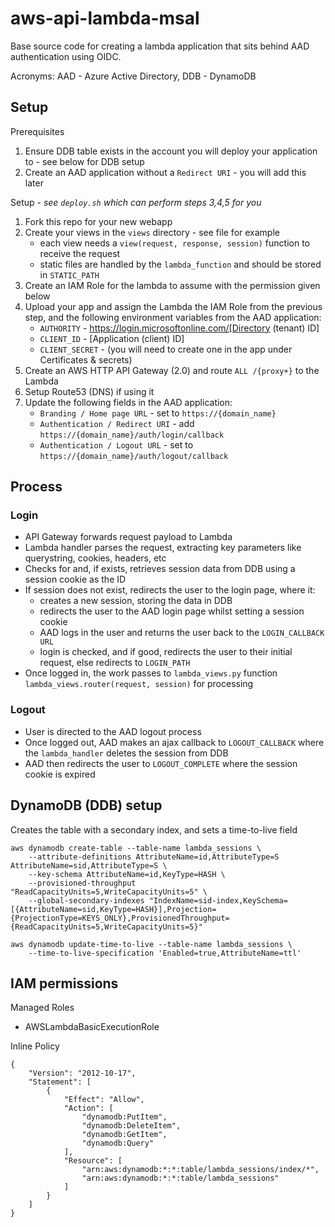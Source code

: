 # aws-api-lambda-msal
Base source code for creating a lambda application that sits behind AAD authentication using OIDC. 

Acronyms: AAD - Azure Active Directory, DDB - DynamoDB

## Setup

Prerequisites
1. Ensure DDB table exists in the account you will deploy your application to - see below for DDB setup
2. Create an AAD application without a `Redirect URI` - you will add this later  

Setup - _see `deploy.sh` which can perform steps 3,4,5 for you_
1. Fork this repo for your new webapp
2. Create your views in the `views` directory - see file for example
    - each view needs a `view(request, response, session)` function to receive the request
    - static files are handled by the `lambda_function` and should be stored in `STATIC_PATH`
3. Create an IAM Role for the lambda to assume with the permission given below
4. Upload your app and assign the Lambda the IAM Role from the previous step, and the following
 environment variables from the AAD application:
    - `AUTHORITY` - https://login.microsoftonline.com/[Directory (tenant) ID]
    - `CLIENT_ID` - [Application (client) ID]
    - `CLIENT_SECRET` - (you will need to create one in the app under Certificates & secrets)
5. Create an AWS HTTP API Gateway (2.0) and route `ALL /{proxy+}` to the Lambda
6. Setup Route53 (DNS) if using it
7. Update the following fields in the AAD application:
    - `Branding / Home page URL` - set to `https://{domain_name}`
    - `Authentication / Redirect URI` - add `https://{domain_name}/auth/login/callback`
    - `Authentication / Logout URL` - set to `https://{domain_name}/auth/logout/callback`


## Process

### Login 
- API Gateway forwards request payload to Lambda
- Lambda handler parses the request, extracting key parameters like querystring, cookies, headers, etc
- Checks for and, if exists, retrieves session data from DDB using a session cookie as the ID
- If session does not exist, redirects the user to the login page, where it:
    - creates a new session, storing the data in DDB
    - redirects the user to the AAD login page whilst setting a session cookie
    - AAD logs in the user and returns the user back to the `LOGIN_CALLBACK URL`
    - login is checked, and if good, redirects the user to their initial request, else redirects to `LOGIN_PATH`
 - Once logged in, the work passes to `lambda_views.py` function `lambda_views.router(request, session)` for processing

### Logout
- User is directed to the AAD logout process
- Once logged out, AAD makes an ajax callback to `LOGOUT_CALLBACK` where the `lambda_handler` deletes the session from DDB
- AAD then redirects the user to `LOGOUT_COMPLETE` where the session cookie is expired

## DynamoDB (DDB) setup
Creates the table with a secondary index, and sets a time-to-live field
```
aws dynamodb create-table --table-name lambda_sessions \
    --attribute-definitions AttributeName=id,AttributeType=S AttributeName=sid,AttributeType=S \
    --key-schema AttributeName=id,KeyType=HASH \
    --provisioned-throughput "ReadCapacityUnits=5,WriteCapacityUnits=5" \
    --global-secondary-indexes "IndexName=sid-index,KeySchema=[{AttributeName=sid,KeyType=HASH}],Projection={ProjectionType=KEYS_ONLY},ProvisionedThroughput={ReadCapacityUnits=5,WriteCapacityUnits=5}"

aws dynamodb update-time-to-live --table-name lambda_sessions \
    --time-to-live-specification 'Enabled=true,AttributeName=ttl'
```

## IAM permissions

Managed Roles  
- AWSLambdaBasicExecutionRole  

Inline Policy  
```
{
    "Version": "2012-10-17",
    "Statement": [
        {
            "Effect": "Allow",
            "Action": [
                "dynamodb:PutItem",
                "dynamodb:DeleteItem",
                "dynamodb:GetItem",
                "dynamodb:Query"
            ],
            "Resource": [
                "arn:aws:dynamodb:*:*:table/lambda_sessions/index/*",
                "arn:aws:dynamodb:*:*:table/lambda_sessions"
            ]
        }
    ]
}
```